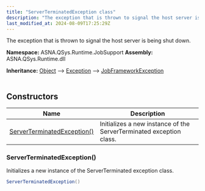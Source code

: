 ```yaml
---
title: "ServerTerminatedException class"
description: "The exception that is thrown to signal the host server is being shut down. "
last_modified_at: 2024-08-09T17:25:29Z
---
```


The exception that is thrown to signal the host server is being shut down.

**Namespace:** ASNA.QSys.Runtime.JobSupport
**Assembly:** ASNA.QSys.Runtime.dll

**Inheritance:** [Object](https://docs.microsoft.com/en-us/dotnet/api/system.object) --> [Exception](https://docs.microsoft.com/en-us/dotnet/api/system.exception) --> [JobFrameworkException](/reference/runtime/qsys-runtime-job-support/job-framework-exception.html)
<br>
<br>

## Constructors

| Name | Description |
| --- | --- |
| [ServerTerminatedException()](#serverterminatedexception) | Initializes a new instance of the ServerTerminated exception class.

### ServerTerminatedException()

Initializes a new instance of the ServerTerminated exception class.

```cs
ServerTerminatedException()
```
